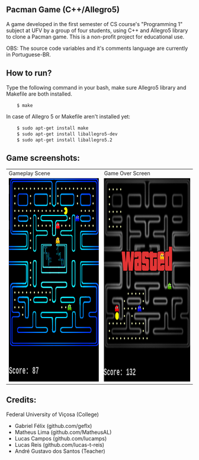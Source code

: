 ## Pacman Game (C++/Allegro5)

A game developed in the first semester of CS course's "Programming 1" subject at UFV by a group of four students, using C++ and Allegro5 library to clone a Pacman game. This is a non-profit project for educational use.

OBS: The source code variables and it's comments language are currently in Portuguese-BR.

## How to run?

Type the following command in your bash, make sure Allegro5 library and Makefile are both installed.
```	
	$ make
```
In case of Allegro 5 or Makefile aren't installed yet:

```
	$ sudo apt-get install make
	$ sudo apt-get install liballegro5-dev
	$ sudo apt-get install liballegro5.2
```
## Game screenshots:

<table>
  <tr>
     <td>Gameplay Scene</td>
     <td>Game Over Screen</td>
  </tr>
  <tr>
    <td><img src="assets/readme/gameplay.png" width=460 height=548></td>
    <td><img src="assets/readme/wasted.png" width=460 height=548></td>
  </tr>
 </table>
 
## Credits:

Federal University of Viçosa (College)

- Gabriel Félix (github.com/geflx)
- Matheus Lima (github.com/MatheusAL)
- Lucas Campos (github.com/lucamps)
- Lucas Reis (github.com/lucas-t-reis)
- André Gustavo dos Santos (Teacher)

